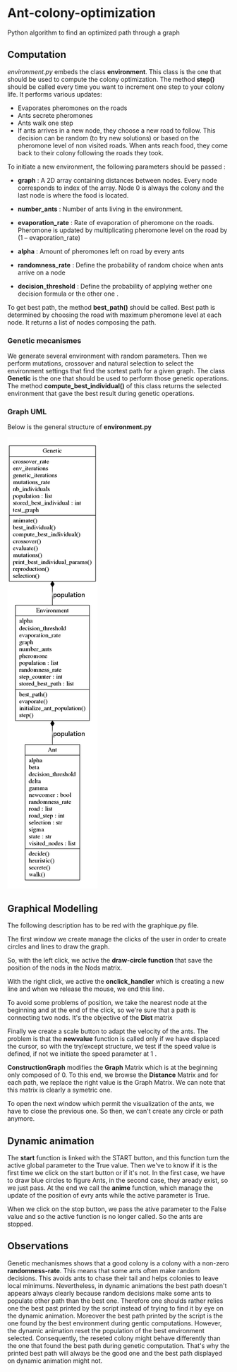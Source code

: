 # Ant-colony-optimization
Python algorithm to find an optimized path through a graph

## Computation

*environment.py* embeds the class **environment**. This class is the one that should be used to compute the colony optimization. The method **step()** should be called every time you want to increment one step to your colony life. It performs various updates:

- Evaporates pheromones on the roads
- Ants secrete pheromones
- Ants walk one step
- If ants arrives in a new node, they choose a new road to follow. This decision can be random (to try new solutions) or based on the pheromone level of non visited roads. When ants reach food, they come back to their colony following the roads they took.

To initiate a new environment, the following parameters should be passed :

- **graph** : A 2D array containing distances between nodes. Every node corresponds to index of the array. Node 0 is always the colony and the last node is where the food is located.

- **number_ants** : Number of ants living in the environment.

- **evaporation_rate** : Rate of evaporation of pheromone on the roads. Pheromone is updated by multiplicating pheromone level on the road by (1 – evaporation_rate)

- **alpha** : Amount of pheromones left on road by every ants

- **randomness_rate** : Define the probability of random choice when ants arrive on a node

- **decision_threshold** : Define the probability of applying wether one decision formula or the other one .

To get best path, the method **best_path()** should be called. Best path is determined by choosing the road with maximum pheromone level at each node. It returns a list of nodes composing the path.

### Genetic mecanismes

We generate several environment with random parameters. Then we perform mutations, crossover and natural selection to select the environment settings that find the sortest path for a given graph. The class **Genetic** is the one that should be used to perform those genetic operations. The method **compute_best_individual()** of this class returns the selected environment that gave the best result during genetic operations.

### Graph UML
Below is the general structure of **environment.py**

![graph UML](graph_uml.png)


## Graphical Modelling

The following description has to be red with the graphique.py file.

The first window we create manage the clicks of the user in order to create circles and lines to draw the graph. 

So, with the left click, we active the **draw-circle function** that save the position of the nods in the Nods matrix. 

With the right click, we active the **onclick_handler** which is creating a new line and when we release the mouse, we end this line.

To avoid some problems of position, we take the nearest node at the beginning and at the end of the click, so we're sure that a path is connecting two nods. It's the objective of the **Dist** matrix 

Finally we create a scale button to adapt the velocity of the ants. The problem is that the **newvalue** function is called only if we have displaced the cursor, so with the try/except structure, we test if the speed value is defined, if not we initiate the speed parameter at 1 .

**ConstructionGraph** modifies the **Graph** Matrix which is at the beginning only composed of 0. To this end, we browse the **Distance** Matrix and for each path, we replace the right value is the Graph Matrix. We can note that this matrix is clearly a symetric one.

To open the next window which permit the visualization of the ants, we have to close the previous one. So then, we can't create any circle or path anymore.

## Dynamic animation

The **start** function is linked with the START button, and this function turn the active global parameter to the True value. Then we've to know if it is the first time we click on the start button or if it's not. In the first case, we have to draw blue circles to figure Ants, in the second case, they aready exist, so we just pass. At the end we call the **anime** function, which manage the update of the position of evry ants while the active parameter is True. 

When we click on the stop button, we pass the ative parameter to the False value and so the active function is no longer called. So the ants are stopped. 

## Observations

Genetic mechanismes shows that a good colony is a colony with a non-zero **randomness-rate**. This means that some ants often make random decisions. This avoids ants to chase their tail and helps colonies to leave local minimums. Nevertheless, in dynamic animations the best path doesn't appears always clearly because random decisions make some ants to populate other path than the best one. Therefore one shoulds rather relies one the best past printed by the script instead of trying to find it by eye on the dynamic animation. Moreover the best path printed by the script is the one found by the best environment during gentic computations. However, the dynamic animation reset the population of the best environment selected. Consequently, the reseted colony might behave differently than the one that found the best path during genetic computation. That's why the printed best path will always be the good one and the best path displayed on dynamic animation might not.







